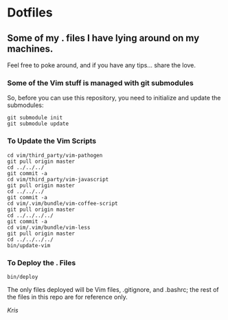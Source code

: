 Dotfiles
========

Some of my . files I have lying around on my machines.
------------------------------------------------------

Feel free to poke around, and if you have any tips... share the love.

### Some of the Vim stuff is managed with git submodules

So, before you can use this repository, you need to initialize and update the submodules:

    git submodule init
    git submodule update

### To Update the Vim Scripts

    cd vim/third_party/vim-pathogen
    git pull origin master
    cd ../../../
    git commit -a
    cd vim/third_party/vim-javascript
    git pull origin master
    cd ../../../
    git commit -a
    cd vim/.vim/bundle/vim-coffee-script
    git pull origin master
    cd ../../../../
    git commit -a
    cd vim/.vim/bundle/vim-less
    git pull origin master
    cd ../../../../
    bin/update-vim

### To Deploy the . Files

    bin/deploy

The only files deployed will be Vim files, .gitignore, and .bashrc; the rest of the files in this repo are for reference only.

*Kris*

